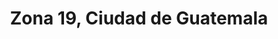 ---
title: Zona 19, Ciudad de Guatemala
url: /zona-19-ciudad-de-guatemala/
latitude: 14.673
longitude: -90.565
---